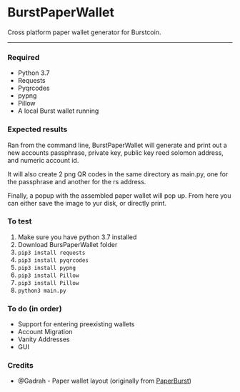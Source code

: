 # BurstPaperWallet
Cross platform paper wallet generator for Burstcoin.

---

### Required
* Python 3.7
* Requests
* Pyqrcodes
* pypng
* Pillow
* A local Burst wallet running

### Expected results
Ran from the command line, BurstPaperWallet will generate and print out a new accounts passphrase, private key, public key
reed solomon address, and numeric account id.

It will also create 2 png QR codes in the same directory as main.py, one for the passphrase and another for the rs address.

Finally, a popup with the assembled paper wallet will pop up. From here you can either save the image to yur disk, or directly print.

### To test
1. Make sure you have python 3.7 installed
2. Download BursPaperWallet folder
3. `pip3 install requests`
4. `pip3 install pyqrcodes`
5. `pip3 install pypng`
6. `pip3 install Pillow`
7. `pip3 install Pillow`
8. `python3 main.py`

### To do (in order)
* Support for entering preexisting wallets
* Account Migration
* Vanity Addresses
* GUI

### Credits

* @Gadrah - Paper wallet layout (originally from [PaperBurst](https://github.com/umbrellacorp03/PaperBurst))
